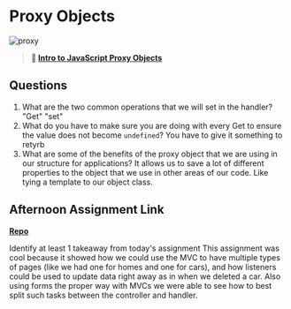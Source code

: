 # Proxy Objects

![proxy](https://bcw.blob.core.windows.net/public/img/journals/5120113092091727)

> **📖 [Intro to JavaScript Proxy Objects](https://codeworksacademy.com/fs-student-guide/resources/wk3/03-Proxies)**

## Questions

1. What are the two common operations that we will set in the handler?
"Get" "set"
2. What do you have to make sure you are doing with every Get to ensure the value does not become `undefined`?
You have to give it something to retyrb
3. What are some of the benefits of the proxy object that we are using in our structure for applications?
It allows us to save a lot of different properties to the object that we use in other areas of our code. Like tying a template to our object class.

## Afternoon Assignment Link

**[Repo](https://github.com/devinwithoft/gregslist)**

Identify at least 1 takeaway from today's assignment
This assignment was cool because it showed how we could use the MVC to have multiple types of pages (like we had one for homes and one for cars), and how listeners could be used to update data right away as in when we deleted a car. Also using forms the proper way with MVCs we were able to see how to best split such tasks between the controller and handler.